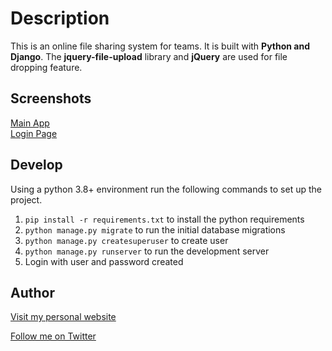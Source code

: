 # Description

This is an online file sharing system for teams. It is built with **Python and Django**. The **jquery-file-upload** library and **jQuery** are used for file dropping feature.

## Screenshots

[Main App](./assests/app.png) \
[Login Page](./assests/login.png)


## Develop

Using a python 3.8+ environment run the following commands to set up the project.

1. `pip install -r requirements.txt` to install the python requirements
2. `python manage.py migrate` to run the initial database migrations
3. `python manage.py createsuperuser` to create user
4. `python manage.py runserver` to run the development server
5. Login with user and password created


## Author

[Visit my personal website](https://patzhong.com/)

[Follow me on Twitter](https://twitter.com/pat_zhong)


